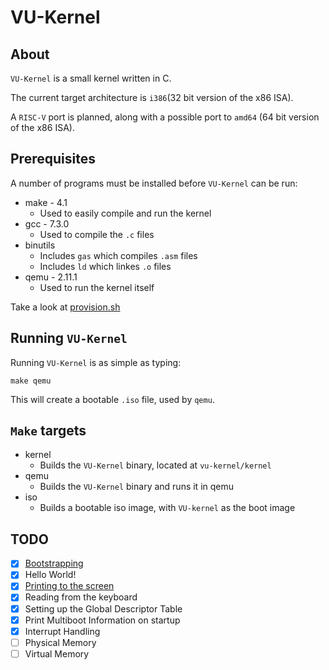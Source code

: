 # VU-Kernel

## About

`VU-Kernel` is a small kernel written in C.

The current target architecture is `i386`(32 bit version of the x86 ISA).

A `RISC-V` port is planned, along with a possible port to `amd64` (64 bit version of the x86 ISA).

## Prerequisites

A number of programs must be installed before `VU-Kernel` can be run:

- make - 4.1
    - Used to easily compile and run the kernel
- gcc - 7.3.0
    - Used to compile the `.c` files
- binutils
    - Includes `gas` which compiles `.asm` files
    - Includes `ld` which linkes `.o` files
- qemu - 2.11.1
    - Used to run the kernel itself

Take a look at [provision.sh](./resources/provision.sh)

## Running `VU-Kernel`

Running `VU-Kernel` is as simple as typing:

```
make qemu
```

This will create a bootable `.iso` file, used by `qemu`.

## `Make` targets

- kernel
    - Builds the `VU-Kernel` binary, located at `vu-kernel/kernel`
- qemu
    - Builds the `VU-Kernel` binary and runs it in qemu
- iso
    - Builds a bootable iso image, with `VU-kernel` as the boot image

## TODO

- [x] [Bootstrapping](https://jakubclark.github.io/jekyll/update/2019/04/18/bootstrapping.html)
- [x] Hello World!
- [x] [Printing to the screen](https://jakubclark.github.io/jekyll/update/2019/04/18/printing-to-the-screen.html)
- [x] Reading from the keyboard
- [x] Setting up the Global Descriptor Table
- [x] Print Multiboot Information on startup
- [x] Interrupt Handling
- [ ] Physical Memory
- [ ] Virtual Memory
